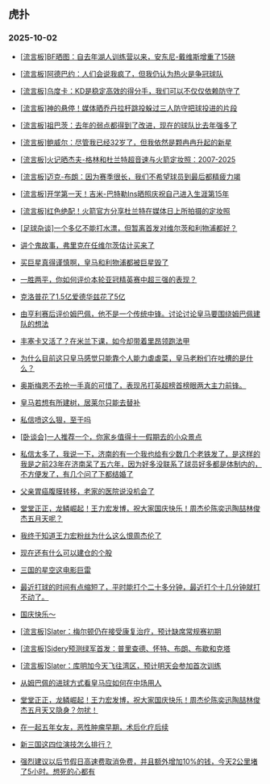 ## 虎扑 
### 2025-10-02

+ [[流言板]BF晒图：自去年湖人训练营以来，安东尼-戴维斯增重了15磅](https://bbs.hupu.com/635018440.html)

+ [[流言板]阿德巴约：人们会说我疯了，但我仍认为热火是争冠球队](https://bbs.hupu.com/635016590.html)

+ [[流言板]乌度卡：KD是稳定高效的得分手，我们可以不仅仅依赖防守了](https://bbs.hupu.com/635017539.html)

+ [[流言板]神的悬停！媒体晒乔丹拉杆跳投躲过三人防守把球投进的片段](https://bbs.hupu.com/635017697.html)

+ [[流言板]祖巴茨：去年的弱点都得到了改进，现在的球队比去年强多了](https://bbs.hupu.com/635017464.html)

+ [[流言板]鲍威尔：尽管我已经32岁了，但我依然是颗冉冉升起的新星](https://bbs.hupu.com/635018622.html)

+ [[流言板]火记晒杰夫-格林和杜兰特超音速与火箭定妆照：2007-2025](https://bbs.hupu.com/635016756.html)

+ [[流言板]迈克-布朗：因为赛季很长，我们不希望球员到最后都精疲力竭](https://bbs.hupu.com/635016511.html)

+ [[流言板]开学第一天！吉米-巴特勒Ins晒照庆祝自己进入生涯第15年](https://bbs.hupu.com/635017716.html)

+ [[流言板]红色绝配！火箭官方分享杜兰特在媒体日上所拍摄的定妆照](https://bbs.hupu.com/635016983.html)

+ [[足球杂谈]一个多亿不能打水漂，但暂离首发对维尔茨和利物浦都好？](https://bbs.hupu.com/635013826.html)

+ [讲个鬼故事，弗里克在任维尔茨估计买来了](https://bbs.hupu.com/635015981.html)

+ [买巨星真得谨慎啊，皇马和利物浦都被巨星毁了](https://bbs.hupu.com/635014375.html)

+ [一胜两平，你如何评价本轮亚冠精英赛中超三强的表现？](https://bbs.hupu.com/635018300.html)

+ [克洛普花了1.5亿爱德华兹花了5亿](https://bbs.hupu.com/635014232.html)

+ [由亨利赛后评价姆巴佩，他不是一个传统中锋。讨论讨论皇马要围绕姆巴佩建队的想法](https://bbs.hupu.com/635015132.html)

+ [丰塞卡又活了？在米兰下课，如今却带着里昂领跑法甲](https://bbs.hupu.com/635015513.html)

+ [为什么目前这只皇马感觉只能靠个人能力虐虐菜，皇马老粉们在吐槽的是什么？](https://bbs.hupu.com/635014040.html)

+ [奥斯梅恩不去抢一手真的可惜了，表现吊打英超榜首榜眼两大主力前锋。](https://bbs.hupu.com/635014355.html)

+ [皇马若想有所建树，居莱尔只能去替补](https://bbs.hupu.com/635016951.html)

+ [私信喷这么狠，至于吗](https://bbs.hupu.com/635017340.html)

+ [[卧谈会]一人推荐一个，你家乡值得十一假期去的小众景点](https://bbs.hupu.com/635016758.html)

+ [私信太多了，我说一下，济南的有一个我也给有少数几个老铁发了，是这样的我是之前23年在济南呆了五六年，因为好多没联系了球员好多都是体制内的，不方便发了，有几个问了下都结婚了](https://bbs.hupu.com/635017447.html)

+ [父亲胃癌腹膜转移，老家的医院说没机会了](https://bbs.hupu.com/635017936.html)

+ [堂堂正正，龙鳞崛起！王力宏发博，祝大家国庆快乐！周杰伦陈奕迅陶喆林俊杰五月天呢？](https://bbs.hupu.com/635017250.html)

+ [我终于知道王力宏粉丝为什么这么恨周杰伦了 ](https://bbs.hupu.com/635017059.html)

+ [现在还有什么可以建仓的个股](https://bbs.hupu.com/635016488.html)

+ [三国的星空这电影巨雷](https://bbs.hupu.com/635016560.html)

+ [最近打球的时间有点缩短了，平时能打个二十多分钟，最近打个十几分钟就打不动了。](https://bbs.hupu.com/635017885.html)

+ [国庆快乐～](https://bbs.hupu.com/635017241.html)

+ [[流言板]Slater：梅尔顿仍在接受康复治疗，预计缺席常规赛初期](https://bbs.hupu.com/635018885.html)

+ [[流言板]Sidery预测绿军首发：普里查德、怀特、布朗、布歇和克塔](https://bbs.hupu.com/635018792.html)

+ [[流言板]Slater：库明加今天飞往湾区，预计明天会参加首次训练](https://bbs.hupu.com/635018852.html)

+ [从姆巴佩的进球方式看皇马应如何在中场用人](https://bbs.hupu.com/635014161.html)

+ [堂堂正正，龙鳞崛起！王力宏发博，祝大家国庆快乐！周杰伦陈奕迅陶喆林俊杰五月天又隐身？勿扰！](https://bbs.hupu.com/635017250.html)

+ [在一起五年女友，恶性肿瘤早期，术后化疗后续](https://bbs.hupu.com/635016843.html)

+ [新三国这四位演技怎么排行？](https://bbs.hupu.com/635018851.html)

+ [强烈建议以后节假日高速费取消免费，并且额外增加10%的钱，今天2公里堵了5小时。想死的心都有](https://bbs.hupu.com/635017191.html)


